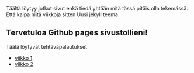 Täältä löytyy jotkut sivut enkä tiedä yhtään 
mitä tässä pitäis olla tekemässä. 
Että kaipa niitä viikkoja sitten
Uusi jekyll teema
## Tervetuloa Github pages sivustollieni!
Täälä löytyvät tehtäväpalautukset
- [viikko 1](index.html)
- [viikko 2](vko2.html) 
